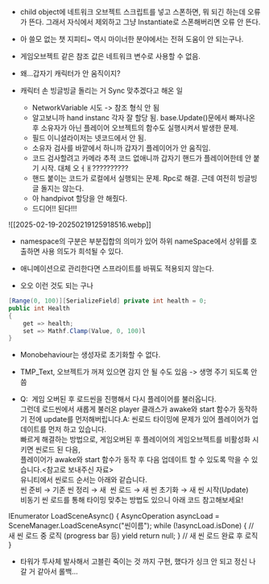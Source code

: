 - child object에 네트워크 오브젝트 스크립트를 넣고 스폰하면, 뭐 되긴 하는데 오류가 뜬다. 그래서 자식에서 제외하고 그냥 Instantiate로 스폰해버리면 오류 안 뜬다.

- 아 쓸모 없는 챗 지피티~ 역시 마이너한 분야에서는 전혀 도움이 안 되는구나.

- 게임오브젝트 같은 참조 값은 네트워크 변수로 사용할 수 없음.

- 왜...갑자기 캐릭터가 안 움직이지?

- 캐릭터 손 빙글빙글 돌리는 거 Sync 맞추겠다고 해온 일
	- NetworkVariable 시도 -> 참조 형식 안 됨
	- 알고보니까 hand instanc 각자 잘 할당 됨. base.Update()문에서 빠져나온 후 소유자가 아닌 플레이어 오브젝트의 함수도 실행시켜서 발생한 문제.
	- 필드 이니셜라이저는 넷코드에서 안 됨.
	- 소유자 검사를 바깥에서 하니까 갑자기 플레이어가 안 움직임.
	- 코드 검사할려고 카메라 추적 코드 없애니까 갑자기 핸드가 플레이어한테 안 붙기 시작. 대체 오ㅓㅐ??????????
	- 핸드 붙이는 코드가 로컬에서 실행되는 문제. Rpc로 해결. 근데 여전히 빙글빙글 돌지는 않는다.
	- 아 handpivot 할당을 안 해줬다.
	- 드디어!! 된다!!!

![[2025-02-19-20250219125918516.webp]]

- namespace의 구분은 부분집합의 의미가 있어 하위 nameSpace에서 상위를 호출하면 사용 의도가 희석될 수 있다.

- 애니메이션으로 관리한다면 스프라이트를 바꿔도 적용되지 않는다.

- 오오 이런 것도 되는 구나
~~~ c#
[Range(0, 100)][SerializeField] private int health = 0;
public int Health
{
	get => health;
	set => Mathf.Clamp(Value, 0, 100)l
}
~~~

- Monobehaviour는 생성자로 초기화할 수 없다.

- TMP_Text, 오브젝트가 꺼져 있으면 감지 안 될 수도 있음 -> 생명 주기 되도록 안 씀
- Q:  게임 오버된 후 로드씬을 진행해서 다시 플레이어를 불러옵니다.  
그런데 로드씬에서 새롭게 불러온 player 클래스가 awake와 start 함수가 동작하기 전에 update를 먼저해버립니다.A: 씬로드 타이밍에 문제가 있어 플레이어가 업데이트를 먼저 하고 있습니다.  
빠르게 해결하는 방법으로, 게임오버된 후 플레이어의 게임오브젝트를 비활성화 시키면 씬로드 된 다음,  
플레이어가 awake와 start 함수가 동작 후 다음 업데이트 할 수 있도록 막을 수 있습니다.<참고로 보내주신 자료>  
유니티에서 씬로드 순서는 아래와 같습니다.  
씬 준비 → 기존 씬 정리 → 새  씬 로드 → 새 씬 초기화 → 새 씬 시작(Update)  
비동기 씬 로드를 통해 타이밍 맞추는 방법도 있으니 아래 코드 참고해보세요!  

IEnumerator LoadSceneAsync() {
    AsyncOperation asyncLoad = SceneManager.LoadSceneAsync("씬이름");
    while (!asyncLoad.isDone) {
    // 새 씬 로드 중 로직 (progress bar 등)
        yield return null;
    }
    // 새 씬 로드 완료 후 로직
}

- 타워가 투사체 발사해서 고블린 죽이는 것 까지 구현, 했다가 싱크 안 되고 정신 나갈 거 같아서 롤백...